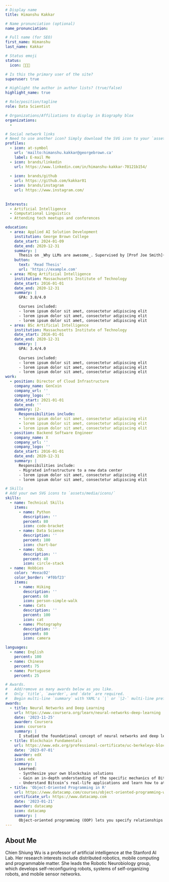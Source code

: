 ```yaml
---
# Display name
title: Himanshu Kakkar

# Name pronunciation (optional)
name_pronunciation: 

# Full name (for SEO)
first_name: Himanshu
last_name: Kakkar

# Status emoji
status:
  icon: 👨🏻‍💻

# Is this the primary user of the site?
superuser: true

# Highlight the author in author lists? (true/false)
highlight_name: true

# Role/position/tagline
role: Data Scientist

# Organizations/Affiliations to display in Biography blox
organizations:
  -

# Social network links
# Need to use another icon? Simply download the SVG icon to your `assets/media/icons/` folder.
profiles:
  - icon: at-symbol
    url: 'mailto:himanshu.kakkar@georgebrown.ca'
    label: E-mail Me
  - icon: brands/linkedin
    url: https://www.linkedin.com/in/himanshu-kakkar-70121b154/   
  
  - icon: brands/github
    url: https://github.com/kakkar01
  - icon: brands/instagram
    url: https://www.instagram.com/
  
  
Interests:
  - Artificial Intelligence
  - Computational Linguistics
  - Attending tech meetups and conferences

education:
  - area: Applied AI Solution Development
    institution: George Brown College
    date_start: 2024-01-09
    date_end: 2020-12-31
    summary: |
      Thesis on _Why LLMs are awesome_. Supervised by [Prof Joe Smith](https://example.com). Presented papers at 5 IEEE conferences with the contributions being published in 2 Springer journals.
    button:
      text: 'Read Thesis'
      url: 'https://example.com'
  - area: MEng Artificial Intelligence
    institution: Massachusetts Institute of Technology
    date_start: 2016-01-01
    date_end: 2020-12-31
    summary: |
      GPA: 3.8/4.0

      Courses included:
      - lorem ipsum dolor sit amet, consectetur adipiscing elit
      - lorem ipsum dolor sit amet, consectetur adipiscing elit
      - lorem ipsum dolor sit amet, consectetur adipiscing elit
  - area: BSc Artificial Intelligence
    institution: Massachusetts Institute of Technology
    date_start: 2016-01-01
    date_end: 2020-12-31
    summary: |
      GPA: 3.4/4.0
      
      Courses included:
      - lorem ipsum dolor sit amet, consectetur adipiscing elit
      - lorem ipsum dolor sit amet, consectetur adipiscing elit
      - lorem ipsum dolor sit amet, consectetur adipiscing elit
work:
  - position: Director of Cloud Infrastructure
    company_name: GenCoin
    company_url: ''
    company_logo: ''
    date_start: 2021-01-01
    date_end: ''
    summary: |2-
      Responsibilities include:
      - lorem ipsum dolor sit amet, consectetur adipiscing elit
      - lorem ipsum dolor sit amet, consectetur adipiscing elit
      - lorem ipsum dolor sit amet, consectetur adipiscing elit
  - position: Backend Software Engineer
    company_name: X
    company_url: ''
    company_logo: ''
    date_start: 2016-01-01
    date_end: 2020-12-31
    summary: |
      Responsibilities include:
      - Migrated infrastructure to a new data center
      - lorem ipsum dolor sit amet, consectetur adipiscing elit
      - lorem ipsum dolor sit amet, consectetur adipiscing elit

# Skills
# Add your own SVG icons to `assets/media/icons/`
skills:
  - name: Technical Skills
    items:
      - name: Python
        description: ''
        percent: 80
        icon: code-bracket
      - name: Data Science
        description: ''
        percent: 100
        icon: chart-bar
      - name: SQL
        description: ''
        percent: 40
        icon: circle-stack
  - name: Hobbies
    color: '#eeac02'
    color_border: '#f0bf23'
    items:
      - name: Hiking
        description: ''
        percent: 60
        icon: person-simple-walk
      - name: Cats
        description: ''
        percent: 100
        icon: cat
      - name: Photography
        description: ''
        percent: 80
        icon: camera

languages:
  - name: English
    percent: 100
  - name: Chinese
    percent: 75
  - name: Portuguese
    percent: 25

# Awards.
#   Add/remove as many awards below as you like.
#   Only `title`, `awarder`, and `date` are required.
#   Begin multi-line `summary` with YAML's `|` or `|2-` multi-line prefix and indent 2 spaces below.
awards:
  - title: Neural Networks and Deep Learning
    url: https://www.coursera.org/learn/neural-networks-deep-learning
    date: '2023-11-25'
    awarder: Coursera
    icon: coursera
    summary: |
      I studied the foundational concept of neural networks and deep learning. By the end, I was familiar with the significant technological trends driving the rise of deep learning; build, train, and apply fully connected deep neural networks; implement efficient (vectorized) neural networks; identify key parameters in a neural network’s architecture; and apply deep learning to your own applications.
  - title: Blockchain Fundamentals
    url: https://www.edx.org/professional-certificate/uc-berkeleyx-blockchain-fundamentals
    date: '2023-07-01'
    awarder: edX
    icon: edx
    summary: |
      Learned:
      - Synthesize your own blockchain solutions
      - Gain an in-depth understanding of the specific mechanics of Bitcoin
      - Understand Bitcoin’s real-life applications and learn how to attack and destroy Bitcoin, Ethereum, smart contracts and Dapps, and alternatives to Bitcoin’s Proof-of-Work consensus algorithm
  - title: 'Object-Oriented Programming in R'
    url: https://www.datacamp.com/courses/object-oriented-programming-with-s3-and-r6-in-r
    certificate_url: https://www.datacamp.com
    date: '2023-01-21'
    awarder: datacamp
    icon: datacamp
    summary: |
      Object-oriented programming (OOP) lets you specify relationships between functions and the objects that they can act on, helping you manage complexity in your code. This is an intermediate level course, providing an introduction to OOP, using the S3 and R6 systems. S3 is a great day-to-day R programming tool that simplifies some of the functions that you write. R6 is especially useful for industry-specific analyses, working with web APIs, and building GUIs.
---
```


## About Me

Chien Shiung Wu is a professor of artificial intelligence at the Stanford AI Lab. Her research interests include distributed robotics, mobile computing and programmable matter. She leads the Robotic Neurobiology group, which develops self-reconfiguring robots, systems of self-organizing robots, and mobile sensor networks.
